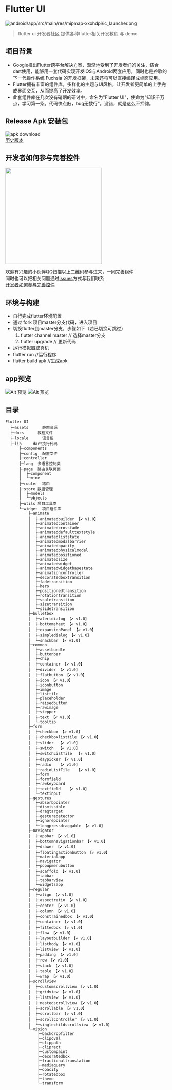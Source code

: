# Flutter UI
![android/app/src/main/res/mipmap-xxxhdpi/ic_launcher.png](android/app/src/main/res/mipmap-xxxhdpi/ic_launcher.png)

> flutter ui 开发者社区 提供各种flutter相关开发教程 与 demo

## 项目背景
* Google推出Flutter跨平台解决方案，渐渐地受到了开发者们的关注，结合dart使用，能够用一套代码实现开发iOS与Android两套应用，同时也是谷歌的下一代操作系统 Fuchsia 的开发框架，未来还将可以直接编译成桌面应用。
* Flutter拥有丰富的组件库，多样化的主题与UI风格，让开发者更简单的上手完成界面交互，从而提高了开发效率。
* 此套组件库在几次没有硝烟的研讨中，命名为"Flutter UI"，使命为"知识千万点，学习第一条。代码快点敲，bug无数行"。没错，就是这么不押韵。

## Release Apk 安装包   
![apk download](readme/apk.png)     
[历史版本](https://github.com/efoxTeam/flutter-ui/releases)

## 开发者如何参与完善控件
<img src="readme/qq-qrcode.png" width="300" />

欢迎有兴趣的小伙伴QQ扫描以上二维码参与进来，一同完善组件    
同时也可以把相关问题通过[issues](https://github.com/efoxTeam/flutter-ui/issues)方式与我们联系   
[开发者如何参与完善控件](readme/pr.md)



## 环境与构建
* 自行完成flutter环境配置
* 通过 fork 项目master分支代码，进入项目
* 切换flutter到master分支，步骤如下（若已切换可跳过）
  1. flutter channel master // 选择master分支
  2. flutter upgrade // 更新代码  
* 运行模拟器或真机 
* flutter run //运行程序
* flutter build apk //生成apk 

## app预览

![Alt 预览](readme/flutter_ui2.gif)
![Alt 预览](readme/flutter_ui3.gif)


## 目录
```
Flutter UI
  ├─assets      静态资源
  ├─docs      教程文件
  ├─locale      语言包
  ├─lib     dart执行代码
      ├─components
      ├─config  配置文件
      ├─controller
      ├─lang  多语言控制类
      ├─page  路由关联页面
      │  ├─component
      │  └─mine
      ├─router  路由
      ├─store 数据管理
      │  ├─models
      │  └─objects
      ├─utils 项目工具类
      └─widget  项目组件库
          ├─animate
          │  ├─animatedbuilder 【✔️ v1.0】
          │  ├─animatedcontainer
          │  ├─animatedcrossfade
          │  ├─animateddefaulttextstyle
          │  ├─animatedliststate
          │  ├─animatedmodalbarrier
          │  ├─animatedopacity
          │  ├─animatedphysicalmodel
          │  ├─animatedpositioned
          │  ├─animatedsize
          │  ├─animatedwidget
          │  ├─animatedwidgetbasestate
          │  ├─animationcontroller
          │  ├─decoratedboxtransition
          │  ├─fadetransition
          │  ├─hero
          │  ├─positionedtransition
          │  ├─rotationtransition
          │  ├─scaletransition
          │  ├─sizetransition
          │  └─slidetransition
          ├─bulletbox
          │  ├─alertdialog 【✔️ v1.0】
          │  ├─bottomsheet 【✔️ v1.0】
          │  ├─expansionPanel 【✔️ v1.0】
          │  ├─simpledialog 【✔️ v1.0】
          │  └─snackbar 【✔️ v1.0】
          ├─common
          │  ├─assetbundle
          │  ├─buttonbar
          │  ├─chip
          │  ├─container 【✔️ v1.0】
          │  ├─divider 【✔️ v1.0】
          │  ├─flatbutton 【✔️ v1.0】
          │  ├─icon 【✔️ v1.0】
          │  ├─iconbutton
          │  ├─image
          │  ├─listtile
          │  ├─placeholder
          │  ├─raisedbutton
          │  ├─rawimage
          │  ├─stepper
          │  ├─text 【✔️ v1.0】
          │  └─tooltip
          ├─form
          │  ├─checkbox 【✔️ v1.0】
          │  ├─checkboxlisttile 【✔️ v1.0】
          │  ├─slider  【✔️ v1.0】
          │  ├─switch  【✔️ v1.0】
          │  ├─switchListTile  【✔️ v1.0】
          │  ├─daypicker 【✔️ v1.0】
          │  ├─radio   【✔️ v1.0】
          │  ├─radioListTile   【✔️ v1.0】
          │  ├─form
          │  ├─formfield
          │  ├─rawkeyboard
          │  ├─textfield   【✔️ v1.0】
          │  └─textinput
          ├─gestures
          │  ├─absorbpointer
          │  ├─dismissible
          │  ├─dragtarget
          │  ├─gesturedetector
          │  ├─ignorepointer
          │  └─longpressdraggable 【✔️ v1.0】
          ├─navigator
          │  ├─appbar 【✔️ v1.0】
          │  ├─bottomnavigationbar 【✔️ v1.0】
          │  ├─drawer 【✔️ v1.0】
          │  ├─floatingactionbutton 【✔️ v1.0】
          │  ├─materialapp
          │  ├─navigator
          │  ├─popupmenubutton
          │  ├─scaffold 【✔️ v1.0】
          │  ├─tabbar
          │  ├─tabbarview
          │  └─widgetsapp
          ├─regular
          │  ├─align 【✔️ v1.0】
          │  ├─aspectratio 【✔️ v1.0】
          │  ├─center 【✔️ v1.0】
          │  ├─column 【✔️ v1.0】
          │  ├─constrainedbox 【✔️ v1.0】
          │  ├─container 【✔️ v1.0】
          │  ├─fittedbox 【✔️ v1.0】
          │  ├─flow 【✔️ v1.0】
          │  ├─layoutbuilder 【✔️ v1.0】
          │  ├─listbody 【✔️ v1.0】
          │  ├─listview 【✔️ v1.0】
          │  ├─padding 【✔️ v1.0】
          │  ├─row 【✔️ v1.0】
          │  ├─stack 【✔️ v1.0】
          │  ├─table 【✔️ v1.0】
          │  └─wrap 【✔️ v1.0】
          ├─scrollview
          │  ├─customscrollview 【✔️ v1.0】
          │  ├─gridview 【✔️ v1.0】
          │  ├─listview 【✔️ v1.0】
          │  ├─nestedscrollview 【✔️ v1.0】
          │  ├─scrollable 【✔️ v1.0】
          │  ├─scrollbar 【✔️ v1.0】
          │  ├─scrollcontroller 【✔️ v1.0】
          │  └─singlechildscrollview 【✔️ v1.0】
          └─vision
              ├─backdropfilter
              ├─clipoval
              ├─clippath
              ├─cliprect
              ├─custompaint
              ├─decoratedbox
              ├─fractionaltranslation
              ├─mediaquery
              ├─opacity
              ├─rotatedbox
              ├─theme
              └─transform
```

